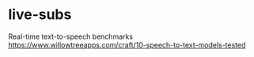 # live-subs

Real-time text-to-speech benchmarks
https://www.willowtreeapps.com/craft/10-speech-to-text-models-tested
